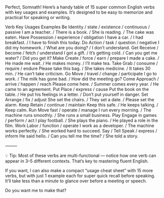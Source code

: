 Perfect, Somnath! Here’s a handy table of 15 super common English verbs with key usages and examples. It’s designed to be easy to memorize and practical for speaking or writing.

Verb	Key Usages	Examples
Be	Identity / state / existence / continuous / passive	I am a teacher. / There is a book. / She is reading. / The cake was eaten.
Have	Possession / experience / obligation	I have a car. / I had breakfast. / I have to finish this today.
Do	Action / task / question / negative	I did my homework. / What are you doing? / I don’t understand.
Get	Receive / become / fetch / understand	I got a gift. / It’s getting cold. / Can you get me water? / Did you get it?
Make	Create / force / earn / prepare	I made a cake. / He made me wait. / He makes money. / I’ll make tea.
Take	Grab / consume / require / endure	Please take this bag. / She takes medicine. / It takes 30 min. / He can’t take criticism.
Go	Move / travel / change / participate	I go to work. / The milk has gone bad. / How did the meeting go?
Come	Approach / arrive / happen / reach	Please come here. / Summer comes every year. / He came to an agreement.
Put	Place / express / cause	Put the book on the table. / He put his feelings in a letter. / Don’t put yourself in danger.
Set	Arrange / fix / adjust	She set the chairs. / They set a date. / Please set the alarm.
Keep	Retain / continue / maintain	Keep this safe. / He keeps talking. / Keep calm.
Run	Move fast / operate / manage	I run every morning. / The machine runs smoothly. / She runs a small business.
Play	Engage in games / perform / act	I play football. / She plays the piano. / He played a role in the film.
Work	Labor / function / operate	I work as a developer. / The machine works perfectly. / She worked hard to succeed.
Say / Tell	Speak / express / inform	He said hello. / Can you tell me the time? / She told a story.


⸻

💡 Tip: Most of these verbs are multi-functional — notice how one verb can appear in 3–5 different contexts. That’s key to mastering fluent English.

If you want, I can also make a compact “usage cheat sheet” with 15 more verbs, but with just 1 example each for super quick recall before speaking. It’ll take less than a minute to glance over before a meeting or speech.

Do you want me to make that?